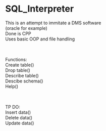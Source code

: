 # SQL_Interpreter

This is an attempt to immitate a DMS software <br>
(oracle for example)<br>
Done is CPP<br>
Uses basic OOP and file handling <br><br><br>


Functions:<br>
Create table()<br>
Drop table()<br>
Describe table()<br>
Descibe schema()<br>
Help()<br><br><br>


TP DO:<br>
Insert data()<br>
Delete data()<br>
Update data()<br>

